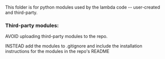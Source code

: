 This folder is for python modules used by the lambda code -- user-created and third-party. 

### Third-party modules:

AVOID uploading third-party modules to the repo. 

INSTEAD add the modules to .gitignore and include the installation instructions for the modules in the repo's README